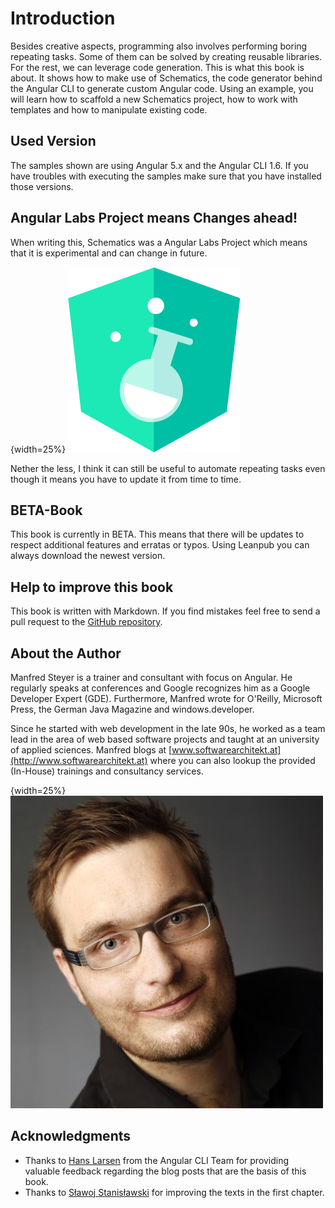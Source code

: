 # Introduction

Besides creative aspects, programming also involves performing boring repeating tasks. Some of them can be solved by creating reusable libraries. For the rest, we can leverage code generation. This is what this book is about. It shows how to make use of Schematics, the code generator behind the Angular CLI to generate custom Angular code. Using an example, you will learn how to scaffold a new Schematics project, how to work with templates and how to manipulate existing code.

## Used Version 

The samples shown are using Angular 5.x and the Angular CLI 1.6. If you have troubles with executing the samples make sure that you have installed those versions.

## Angular Labs Project means Changes ahead!

When writing this, Schematics was a Angular Labs Project which means that it is experimental and can change in future. 

{width=25%}
![Angular Labs](images/angular-labs.png)

Nether the less, I think it can still be useful to automate repeating tasks even though it means you have to update it from time to time.

## BETA-Book

This book is currently in BETA. This means that there will be updates to respect additional features and erratas or typos. Using Leanpub you can always download the newest version.

## Help to improve this book

This book is written with Markdown. If you find mistakes feel free to send a pull request to the [GitHub repository](https://github.com/manfredsteyer/schematics-book).

## About the Author

Manfred Steyer is a trainer and consultant with focus on Angular. He regularly speaks at conferences and Google recognizes him as a Google Developer Expert (GDE). Furthermore, Manfred wrote for O'Reilly, Microsoft Press, the German Java Magazine and windows.developer.

Since he started with web development in the late 90s, he worked as a team lead in the area of web based software projects and taught at an university of applied sciences. Manfred blogs at [www.softwarearchitekt.at](http://www.softwarearchitekt.at) where you can also lookup the provided (In-House) trainings and consultancy services.

{width=25%}
![Manfred Steyer](images/steyer.jpg)

## Acknowledgments

- Thanks to [Hans Larsen](https://twitter.com/hanslatwork) from the Angular CLI Team for providing valuable feedback regarding the blog posts that are the basis of this book.
- Thanks to [Sławoj Stanisławski](https://twitter.com/slawojs) for improving the texts in the first chapter.
